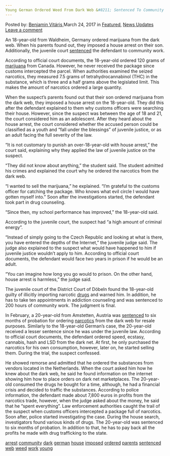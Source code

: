 ```yaml
---
Young German Ordered Weed From Dark Web &#8211; Sentenced To Community Work"
---
```

<article class="post-listing post-18768 post type-post status-publish format-standard has-post-thumbnail hentry 
 tag-arrest tag-community tag-dark tag-german tag-house tag-imposed tag-ordered tag-parents tag-sentenced tag-web tag-weed tag-work tag-young">
<div class="post-inner">
<span>Posted by: <a href="https://www.deepdotweb.com/author/benjaminvi/" title="">Benjamin Vitáris </a></span>
<span>March 24, 2017</span>
<span>in <a href="https://www.deepdotweb.com/category/deepdot-news/" rel="category tag">Featured</a>, <a href="https://www.deepdotweb.com/category/news-updates/" rel="category tag">News Updates</a></span>
<span><a href="https://www.deepdotweb.com/2017/03/24/young-german-ordered-weed-dark-web-sentenced-community-work/#respond">Leave a comment</a></span>


<p>An 18-year-old from Waldheim, Germany ordered marijuana from the dark web. When his parents found out, they imposed a house arrest on their son. Additionally, the juvenile court <a href="http://www.lvz.de/Region/Doebeln/Gras-per-Post-bringt-jungen-Waldheimer-vors-Gericht">sentenced</a> the defendant to community work.</p>
<p>According to official court documents, the 18-year-old ordered 120 grams of <a href="https://www.deepdotweb.com/tag/marijuana/">marijuana</a> from Canada. However, he never received the package since customs intercepted the parcel. When authorities examined the seized narcotics, they measured 7.5 grams of tetrahydrocannabinol (THC) in the substance, which is three and a half grams above the legislated limit. This makes the amount of narcotics ordered a large quantity.</p>
<p>When the suspect’s parents found out that their son ordered marijuana from the dark web, they imposed a house arrest on the 18-year-old. They did this after the defendant explained to them why customs officers were searching their house. However, since the suspect was between the age of 18 and 21, the court considered him as an adolescent. After they heard about the house arrest, the court considered whether the accused person could be classified as a youth and “fall under the blessings” of juvenile justice, or as an adult facing the full severity of the law.</p>
<p>&#8220;It is not customary to punish an over-18-year-old with house arrest,&#8221; the court said, explaining why they applied the law of juvenile justice on the suspect.</p>
<p>&#8220;They did not know about anything,&#8221; the student said. The student admitted his crimes and explained the court why he ordered the narcotics from the dark web.</p>
<p>&#8220;I wanted to sell the marijuana,&#8221; he explained. &#8220;I&#8217;m grateful to the customs officer for catching the package. Who knows what evil circle I would have gotten myself into.&#8221; Soon after the investigations started, the defendant took part in drug counseling.</p>
<p>&#8220;Since then, my school performance has improved,&#8221; the 18-year-old said.</p>
<p>According to the juvenile court, the suspect had “a high amount of criminal energy”.</p>
<p>&#8220;Instead of simply going to the Czech Republic and looking at what is there, you have entered the depths of the Internet,” the juvenile judge said. The judge also explained to the suspect what would have happened to him if juvenile justice wouldn’t apply to him. According to official court documents, the defendant would face two years in prison if he would be an adult.</p>
<p>&#8220;You can imagine how long you go would to prison. On the other hand, house arrest is harmless,” the judge said.</p>
<p>The juvenile court of the District Court of Döbeln found the 18-year-old guilty of illicitly importing narcotic <a href="https://www.deepdotweb.com/tag/drugs/">drugs</a> and warned him. In addition, he has to take ten appointments in addiction counseling and was sentenced to 200 hours of community work. The judgment is final.</p>
<p><a id="post-18768-_gjdgxs"></a> In February, a 20-year-old from Amstetten, Austria was <a href="https://www.deepdotweb.com/2017/03/04/austrian-sentenced-narcotics-trafficking/">sentenced</a> to six months of probation for ordering <a href="https://www.deepdotweb.com/tag/narcotics/">narcotics</a> from the dark web for resale purposes. Similarly to the 18-year-old German’s case, the 20-year-old received a lesser sentence since he was under the juvenile law. According to official court documents, the defendant ordered speed, ecstasy, cannabis, hash and LSD from the dark net. At first, he only purchased the narcotics for his own consumption, however, later on, he started selling them. During the trial, the suspect confessed.</p>
<p>He showed remorse and admitted that he ordered the substances from vendors located in the Netherlands. When the court asked him how he knew about the dark web, he said he found information on the internet showing him how to place orders on dark net marketplaces. The 20-year-old consumed the drugs he bought for a time, although, he had a financial crisis and decided to traffic the substances. According to police information, the defendant made about 7,800 euros in profits from the narcotics trade, however, when the judge asked about the money, he said that he “spent everything”. Law enforcement authorities caught the trail of the suspect when customs officers intercepted a package full of narcotics. Soon after, police started investigating the case. During the house search, investigators found various kinds of drugs. The 20-year-old was sentenced to six months of probation. In addition to that, he has to pay back all the profits he made with drug trafficking to the state.</p>
</div>
<a href="https://www.deepdotweb.com/tag/arrest/" rel="tag">arrest</a> <a href="https://www.deepdotweb.com/tag/community/" rel="tag">community</a> <a href="https://www.deepdotweb.com/tag/dark/" rel="tag">dark</a> <a href="https://www.deepdotweb.com/tag/german/" rel="tag">german</a> <a href="https://www.deepdotweb.com/tag/house/" rel="tag">house</a> <a href="https://www.deepdotweb.com/tag/imposed/" rel="tag">imposed</a> <a href="https://www.deepdotweb.com/tag/ordered/" rel="tag">ordered</a> <a href="https://www.deepdotweb.com/tag/parents/" rel="tag">parents</a> <a href="https://www.deepdotweb.com/tag/sentenced/" rel="tag">sentenced</a> <a href="https://www.deepdotweb.com/tag/web/" rel="tag">web</a> <a href="https://www.deepdotweb.com/tag/weed/" rel="tag">weed</a> <a href="https://www.deepdotweb.com/tag/work/" rel="tag">work</a> <a href="https://www.deepdotweb.com/tag/young/" rel="tag">young</a></span> <span style="display:none" class="updated">2017-03-24<a href="https://www.deepdotweb.com/author/benjaminvi/" title="Posts by Benjamin Vitáris" rel="author">Benjamin Vitáris</a></strong></div>

